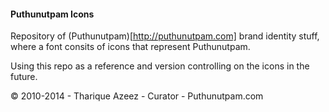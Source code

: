 #### Puthunutpam Icons

Repository of (Puthunutpam)[http://puthunutpam.com] brand identity stuff, where a font consits of icons that represent Puthunutpam. 

Using this repo as a reference and version controlling on the icons in the future.

&copy; 2010-2014 - Tharique Azeez - Curator - Puthunutpam.com


